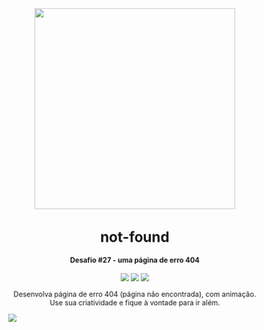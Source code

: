 <div align="center">

  <a href="https://lospec.com/gallery/orhun/octopus">
    <img src="https://t2.tudocdn.net/572277?w=1920" width="400">
  </a>
  
# not-found

<h4>Desafio #27 - uma página de erro 404</h4>

<a><img src="https://img.shields.io/badge/HTML-239120?style=for-the-badge&logo=html5&logoColor=white"/></a>
<a><img src="https://img.shields.io/badge/CSS3-1572B6?style=for-the-badge&logo=css3&logoColor=white"/></a>
<a><img src="https://img.shields.io/badge/JavaScript-323330?style=for-the-badge&logo=javascript&logoColor=F7DF1E"/></a>

Desenvolva página de erro 404 (página não encontrada), com animação. Use sua criatividade e fique à vontade para ir além.
</div>
<img src="https://i.imgur.com/vSXA1aX.gif" align="center">

